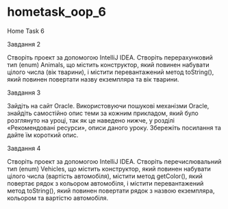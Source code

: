 # hometask_oop_6
Home Task 6


Завдання 2 

Створіть проект за допомогою IntelliJ IDEA. Створіть перерахунковий тип (enum) Animals, 
що містить конструктор, який повинен набувати цілого числа (вік тварини), і містити перевантажений метод toString(), 
який повинен повертати назву екземпляра та вік тварини.

Завдання 3 

Зайдіть на сайт Oracle. Використовуючи пошукові механізми Oracle, 
знайдіть самостійно опис теми за кожним прикладом, який було розглянуто на уроці, 
так як це наведено нижче, у розділі «Рекомендовані ресурси», описи даного уроку. 
Збережіть посилання та дайте їм короткий опис.

Завдання 4

Створіть проект за допомогою IntelliJ IDEA. 
Створіть перечислювальний тип (enum) Vehicles, що містить конструктор, 
який повинен набувати цілого числа (вартість автомобіля), містити метод getColor(), 
який повертає рядок з кольором автомобіля, і містити перевантажений метод toString(), 
який повинен повертати рядок з назвою екземпляра, кольором та вартістю автомобіля.

